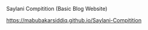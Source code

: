 
Saylani Compitition (Basic Blog Website)
  

 https://mabubakarsiddiq.github.io/Saylani-Compitition
